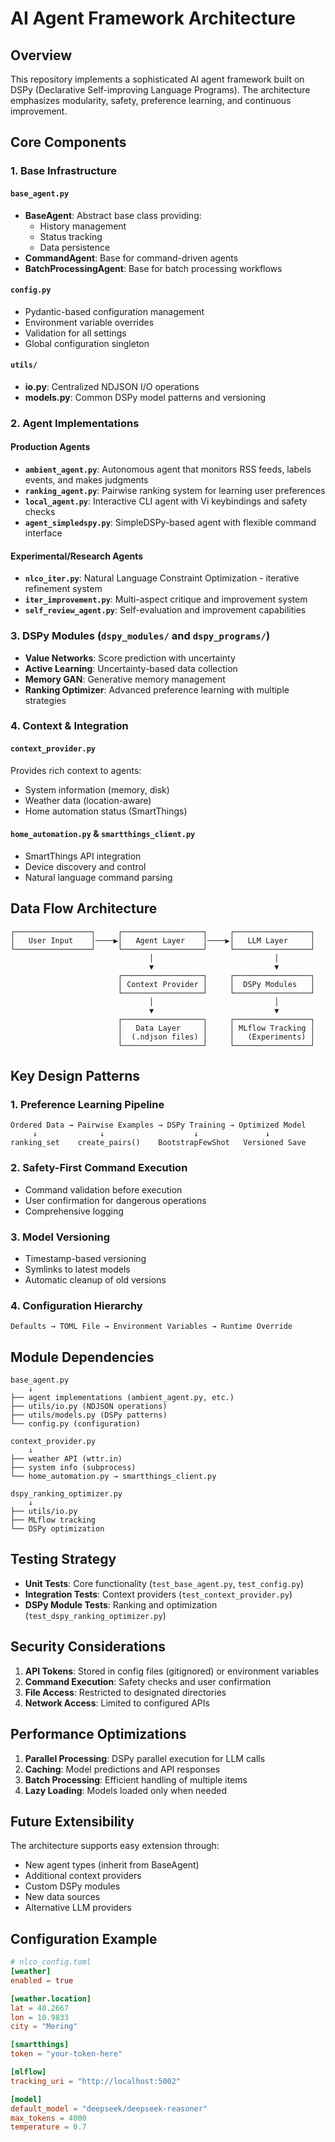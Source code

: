 # AI Agent Framework Architecture

## Overview

This repository implements a sophisticated AI agent framework built on DSPy (Declarative Self-improving Language Programs). The architecture emphasizes modularity, safety, preference learning, and continuous improvement.

## Core Components

### 1. **Base Infrastructure**

#### `base_agent.py`
- **BaseAgent**: Abstract base class providing:
  - History management
  - Status tracking
  - Data persistence
- **CommandAgent**: Base for command-driven agents
- **BatchProcessingAgent**: Base for batch processing workflows

#### `config.py`
- Pydantic-based configuration management
- Environment variable overrides
- Validation for all settings
- Global configuration singleton

#### `utils/`
- **io.py**: Centralized NDJSON I/O operations
- **models.py**: Common DSPy model patterns and versioning

### 2. **Agent Implementations**

#### Production Agents
- **`ambient_agent.py`**: Autonomous agent that monitors RSS feeds, labels events, and makes judgments
- **`ranking_agent.py`**: Pairwise ranking system for learning user preferences
- **`local_agent.py`**: Interactive CLI agent with Vi keybindings and safety checks
- **`agent_simpledspy.py`**: SimpleDSPy-based agent with flexible command interface

#### Experimental/Research Agents
- **`nlco_iter.py`**: Natural Language Constraint Optimization - iterative refinement system
- **`iter_improvement.py`**: Multi-aspect critique and improvement system
- **`self_review_agent.py`**: Self-evaluation and improvement capabilities

### 3. **DSPy Modules** (`dspy_modules/` and `dspy_programs/`)

- **Value Networks**: Score prediction with uncertainty
- **Active Learning**: Uncertainty-based data collection
- **Memory GAN**: Generative memory management
- **Ranking Optimizer**: Advanced preference learning with multiple strategies

### 4. **Context & Integration**

#### `context_provider.py`
Provides rich context to agents:
- System information (memory, disk)
- Weather data (location-aware)
- Home automation status (SmartThings)

#### `home_automation.py` & `smartthings_client.py`
- SmartThings API integration
- Device discovery and control
- Natural language command parsing

## Data Flow Architecture

```
┌─────────────────┐     ┌──────────────────┐     ┌─────────────────┐
│   User Input    │────▶│   Agent Layer    │────▶│   LLM Layer     │
└─────────────────┘     └──────────────────┘     └─────────────────┘
                               │                           │
                               ▼                           ▼
                        ┌──────────────────┐     ┌─────────────────┐
                        │ Context Provider │     │  DSPy Modules   │
                        └──────────────────┘     └─────────────────┘
                               │                           │
                               ▼                           ▼
                        ┌──────────────────┐     ┌─────────────────┐
                        │   Data Layer     │     │ MLflow Tracking │
                        │  (.ndjson files) │     │   (Experiments) │
                        └──────────────────┘     └─────────────────┘
```

## Key Design Patterns

### 1. **Preference Learning Pipeline**
```
Ordered Data → Pairwise Examples → DSPy Training → Optimized Model
     ↓              ↓                    ↓               ↓
ranking_set    create_pairs()    BootstrapFewShot   Versioned Save
```

### 2. **Safety-First Command Execution**
- Command validation before execution
- User confirmation for dangerous operations
- Comprehensive logging

### 3. **Model Versioning**
- Timestamp-based versioning
- Symlinks to latest models
- Automatic cleanup of old versions

### 4. **Configuration Hierarchy**
```
Defaults → TOML File → Environment Variables → Runtime Override
```

## Module Dependencies

```
base_agent.py
    ↓
├── agent implementations (ambient_agent.py, etc.)
├── utils/io.py (NDJSON operations)
├── utils/models.py (DSPy patterns)
└── config.py (configuration)

context_provider.py
    ↓
├── weather API (wttr.in)
├── system info (subprocess)
└── home_automation.py → smartthings_client.py

dspy_ranking_optimizer.py
    ↓
├── utils/io.py
├── MLflow tracking
└── DSPy optimization
```

## Testing Strategy

- **Unit Tests**: Core functionality (`test_base_agent.py`, `test_config.py`)
- **Integration Tests**: Context providers (`test_context_provider.py`)
- **DSPy Module Tests**: Ranking and optimization (`test_dspy_ranking_optimizer.py`)

## Security Considerations

1. **API Tokens**: Stored in config files (gitignored) or environment variables
2. **Command Execution**: Safety checks and user confirmation
3. **File Access**: Restricted to designated directories
4. **Network Access**: Limited to configured APIs

## Performance Optimizations

1. **Parallel Processing**: DSPy parallel execution for LLM calls
2. **Caching**: Model predictions and API responses
3. **Batch Processing**: Efficient handling of multiple items
4. **Lazy Loading**: Models loaded only when needed

## Future Extensibility

The architecture supports easy extension through:
- New agent types (inherit from BaseAgent)
- Additional context providers
- Custom DSPy modules
- New data sources
- Alternative LLM providers

## Configuration Example

```toml
# nlco_config.toml
[weather]
enabled = true

[weather.location]
lat = 48.2667
lon = 10.9833
city = "Mering"

[smartthings]
token = "your-token-here"

[mlflow]
tracking_uri = "http://localhost:5002"

[model]
default_model = "deepseek/deepseek-reasoner"
max_tokens = 4000
temperature = 0.7
```